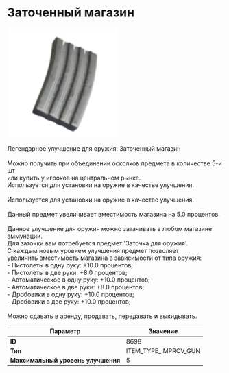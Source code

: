 # Заточенный магазин

![Item Image](../img/8698.webp?raw=true)

Легендарное улучшение для оружия: Заточенный магазин<br><br>Можно получить при объединении осколков предмета в количестве 5-и шт<br>или купить у игроков на центральном рынке.<br>Используется для установки на оружие в качестве улучшения.<br><br>Используется для установки на оружие в качестве улучшения.<br><br>Данный предмет увеличивает вместимость магазина на 5.0 процентов.<br><br>Данное улучшение для оружия можно затачивать в любом магазине аммунации.<br>Для заточки вам потребуется предмет 'Заточка для оружия'.<br>С каждым новым уровнем улучшения предмет позволяет<br>увеличить вместимость магазина в зависимости от типа оружия:<br>- Пистолеты в одну руку: +10.0 процентов;<br>- Пистолеты в две руки: +8.0 процентов;<br>- Автоматическое в одну руку: +10.0 процентов;<br>- Автоматическое в две руки: +8.0 процентов;<br>- Дробовики в одну руку: +10.0 процентов;<br>- Дробовики в две руку: +10.0 процентов;<br><br>Можно сдавать в аренду, продавать, передавать и выкидывать.


| Параметр | Значение |
|----------|----------|
| **ID** | 8698 |
| **Тип** | ITEM_TYPE_IMPROV_GUN |
| **Максимальный уровень улучшения** | 5 |

